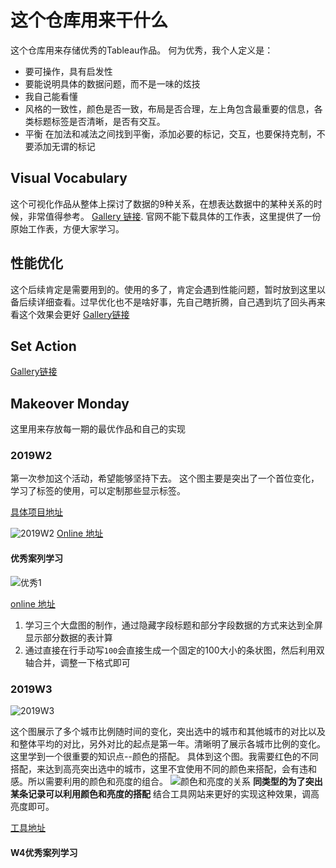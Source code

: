 # 这个仓库用来干什么

这个仓库用来存储优秀的Tableau作品。
何为优秀，我个人定义是：

- 要可操作，具有启发性
- 要能说明具体的数据问题，而不是一味的炫技
- 我自己能看懂
- 风格的一致性，颜色是否一致，布局是否合理，左上角包含最重要的信息，各类标题标签是否清晰，是否有交互。
- 平衡 在加法和减法之间找到平衡，添加必要的标记，交互，也要保持克制，不要添加无谓的标记

## Visual Vocabulary

这个可视化作品从整体上探讨了数据的9种关系，在想表达数据中的某种关系的时候，非常值得参考。
[Gallery 链接](https://public.tableau.com/en-us/s/gallery/visual-vocabulary).
官网不能下载具体的工作表，这里提供了一份原始工作表，方便大家学习。

## 性能优化

这个后续肯定是需要用到的。使用的多了，肯定会遇到性能问题，暂时放到这里以备后续详细查看。过早优化也不是啥好事，先自己瞎折腾，自己遇到坑了回头再来看这个效果会更好
[Gallery链接](https://public.tableau.com/zh-cn/s/gallery/tips-speeding-your-dashboards)

## Set Action

[Gallery链接](https://public.tableau.com/profile/lindsey.poulter8872#!/vizhome/SetActionDrilldown/ChooseaMetric)

## Makeover Monday

这里用来存放每一期的最优作品和自己的实现

### 2019W2

第一次参加这个活动，希望能够坚持下去。
这个图主要是突出了一个首位变化，学习了标签的使用，可以定制那些显示标签。

[具体项目地址](https://data.world/makeovermonday/2019w2)

![2019W2](https://blog-image-1257302654.cos.ap-guangzhou.myqcloud.com/blog/2019-01-13-124841.png)
[Online 地址](https://public.tableau.com/profile/.3287#!/vizhome/_27433/result?publish=yes)

#### 优秀案列学习

![优秀1](https://blog-image-1257302654.cos.ap-guangzhou.myqcloud.com/blog/2019-01-15-Freedom%20of%20the%20Press-1.png)

[online 地址](https://public.tableau.com/profile/meera6133#!/vizhome/MakeoverMonday_2019_Wk2_FOTP/FreedomofthePress?publish=yes)

1. 学习三个大盘图的制作，通过隐藏字段标题和部分字段数据的方式来达到全屏显示部分数据的表计算
2. 通过直接在行手动写`100`会直接生成一个固定的100大小的条状图，然后利用双轴合并，调整一下格式即可

### 2019W3

![2019W3](https://blog-image-1257302654.cos.ap-guangzhou.myqcloud.com/blog/2019-01-15-%E4%BB%AA%E8%A1%A8%E6%9D%BF%201.png)

这个图展示了多个城市比例随时间的变化，突出选中的城市和其他城市的对比以及和整体平均的对比，另外对比的起点是第一年。清晰明了展示各城市比例的变化。
这里学到一个很重要的知识点--颜色的搭配。
具体到这个图。我需要红色的不同搭配，来达到高亮突出选中的城市，这里不宜使用不同的颜色来搭配，会有违和感。所以需要利用的颜色和亮度的组合。
![颜色和亮度的关系](https://blog-image-1257302654.cos.ap-guangzhou.myqcloud.com/blog/2019-01-15-115741.png)
**同类型的为了突出某条记录可以利用颜色和亮度的搭配**
结合工具网站来更好的实现这种效果，调高亮度即可。

[工具地址](http://www.mb5u.com/tool/peise/)

#### W4优秀案列学习



